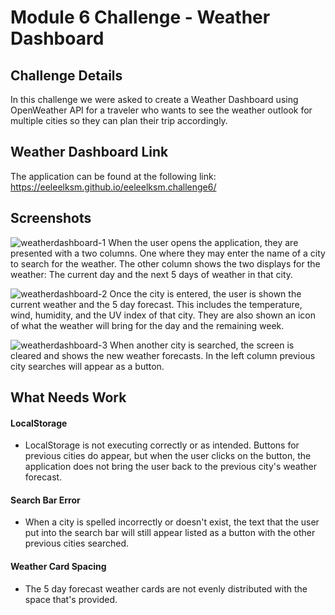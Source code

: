 # Module 6 Challenge - Weather Dashboard

## Challenge Details
In this challenge we were asked to create a Weather Dashboard using OpenWeather API for a traveler who wants to see the weather outlook for multiple cities so they can plan their trip accordingly.

## Weather Dashboard Link
The application can be found at the following link: https://eeleelksm.github.io/eeleelksm.challenge6/

## Screenshots
![weatherdashboard-1](https://user-images.githubusercontent.com/40374896/135783104-c012fa0c-f8ea-4896-bcfe-b1b4ff9a0a30.png)
When the user opens the application, they are presented with a two columns. One where they may enter the name of a city to search for the weather. The other column shows the two displays for the weather: The current day and the next 5 days of weather in that city.


![weatherdashboard-2](https://user-images.githubusercontent.com/40374896/135783347-db1c15a8-675b-40c6-8230-43c5db687fea.png)
Once the city is entered, the user is shown the current weather and the 5 day forecast. This includes the temperature, wind, humidity, and the UV index of that city. They are also shown an icon of what the weather will bring for the day and the remaining week.


![weatherdashboard-3](https://user-images.githubusercontent.com/40374896/135783443-296b2b52-a845-4b9d-b355-d32f18fb5fb5.png)
When another city is searched, the screen is cleared and shows the new weather forecasts. In the left column previous city searches will appear as a button.

## What Needs Work
#### LocalStorage
- LocalStorage is not executing correctly or as intended. Buttons for previous cities do appear, but when the user clicks on the button, the application does not bring the user back to the previous city's weather forecast.
#### Search Bar Error
- When a city is spelled incorrectly or doesn't exist, the text that the user put into the search bar will still appear listed as a button with the other previous cities searched.
#### Weather Card Spacing
- The 5 day forecast weather cards are not evenly distributed with the space that's provided.
